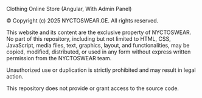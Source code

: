 Clothing Online Store (Angular, With Admin Panel)

© Copyright (c) 2025 NYCTOSWEAR.GE. All rights reserved.

This website and its content are the exclusive property of NYCTOSWEAR. No part of this repository, including but not limited to HTML, CSS, JavaScript, media files, text, graphics, layout, and functionalities, may be copied, modified, distributed, or used in any form without express written permission from the NYCTOSWEAR team.

Unauthorized use or duplication is strictly prohibited and may result in legal action.

This repository does not provide or grant access to the source code.

